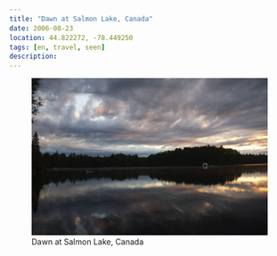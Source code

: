 ```yaml
---
title: "Dawn at Salmon Lake, Canada"
date: 2006-08-23
location: 44.822272, -78.449250
tags: [en, travel, seen]
description: 
---
```


<figure>
  <img src="/assets/img/2006-08-23-dawn-at-salmon-lake-canada.jpeg" alt="Dawn at Salmon Lake, Canada">
  <figcaption>Dawn at Salmon Lake, Canada</figcaption>
</figure>
